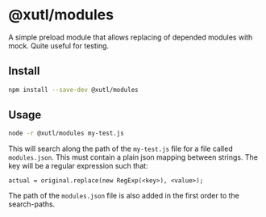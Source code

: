 # @xutl/modules

A simple preload module that allows replacing of depended modules with mock. Quite useful for testing.

## Install

```bash
npm install --save-dev @xutl/modules
```

## Usage

```bash
node -r @xutl/modules my-test.js
```

This will search along the path of the `my-test.js` file for a file called `modules.json`.
This must contain a plain json mapping between strings. The key will be a regular expression such that:

`actual = original.replace(new RegExp(<key>), <value>);`

The path of the `modules.json` file is also added in the first order to the search-paths.
